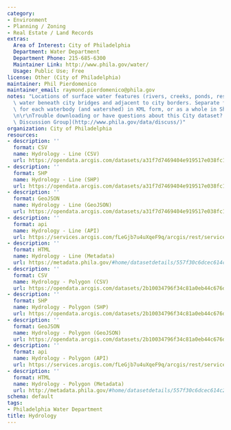 ```yaml
---
category:
- Environment
- Planning / Zoning
- Real Estate / Land Records
extras:
  Area of Interest: City of Philadelphia
  Department: Water Department
  Department Phone: 215-685-6300
  Maintainer Link: http://www.phila.gov/water/
  Usage: Public Use; Free
license: Other (City of Philadelphia)
maintainer: Phil Pierdomenico
maintainer_email: raymond.pierdomenico@phila.gov
notes: "Locations of surface water features (rivers, creeks, ponds, reservoirs) and\
  \ water beneath city bridges and adjacent to city borders. Separate files are available\
  \ for each waterbody (and watershed) in KML form, or as a whole in Shapefile form.\r\
  \n\r\nTrouble downloading or have questions about this City dataset? Visit the [OpenDataPhilly\
  \ Discussion Group](http://www.phila.gov/data/discuss/)"
organization: City of Philadelphia
resources:
- description: ''
  format: CSV
  name: Hydrology - Line (CSV)
  url: https://opendata.arcgis.com/datasets/a31f7d7469404e919517e038fc133a8e_0.csv
- description: ''
  format: SHP
  name: Hydrology - Line (SHP)
  url: https://opendata.arcgis.com/datasets/a31f7d7469404e919517e038fc133a8e_0.zip
- description: ''
  format: GeoJSON
  name: Hydrology - Line (GeoJSON)
  url: https://opendata.arcgis.com/datasets/a31f7d7469404e919517e038fc133a8e_0.geojson
- description: ''
  format: api
  name: Hydrology - Line (API)
  url: https://services.arcgis.com/fLeGjb7u4uXqeF9q/arcgis/rest/services/Hydrographic_Features_Arc/FeatureServer/0/query?outFields=*&where=1%3D1
- description: ''
  format: HTML
  name: Hydrology - Line (Metadata)
  url: https://metadata.phila.gov/#home/datasetdetails/557f30c6dcec614c29ce8b6d/representationdetails/557f30e3c579ea311699bb4a/
- description: ''
  format: CSV
  name: Hydrology - Polygon (CSV)
  url: https://opendata.arcgis.com/datasets/2b10034796f34c81a0eb44c676d86729_0.csv
- description: ''
  format: SHP
  name: Hydrology - Polygon (SHP)
  url: https://opendata.arcgis.com/datasets/2b10034796f34c81a0eb44c676d86729_0.zip
- description: ''
  format: GeoJSON
  name: Hydrology - Polygon (GeoJSON)
  url: https://opendata.arcgis.com/datasets/2b10034796f34c81a0eb44c676d86729_0.geojson
- description: ''
  format: api
  name: Hydrology - Polygon (API)
  url: https://services.arcgis.com/fLeGjb7u4uXqeF9q/arcgis/rest/services/Hydrographic_Features_Poly/FeatureServer/0/query?outFields=*&where=1%3D1
- description: ''
  format: HTML
  name: Hydrology - Polygon (Metadata)
  url: http://metadata.phila.gov/#home/datasetdetails/557f30c6dcec614c29ce8b6d/representationdetails/557f30e3c579ea311699bb49/
schema: default
tags:
- Philadelphia Water Department
title: Hydrology
---
```

